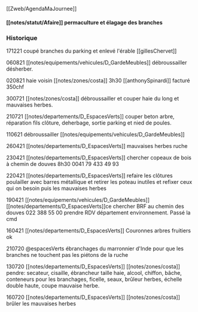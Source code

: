 [[Zweb/AgendaMaJournee]]

#### [[notes/statut/Afaire]] permaculture et élagage des branches

### Historique


171221 coupé branches du parking et enlevé l'érable [[gillesChervet]]

060821 [[notes/equipements/vehicules/D_GardeMeubles]] débroussailler désherber.

020821 haie voisin [[notes/zones/costa]] 3h30 [[anthonySpinardi]] facturé 350chf

300721 [[notes/zones/costa]] débroussailler et couper haie du long et mauvaises herbes.

210721 [[notes/departements/D_EspacesVerts]] couper beton arbre, réparation fils clôture, deherbage, sortie parking et nied de poules.

110621 débroussailler [[notes/equipements/vehicules/D_GardeMeubles]]

260421 [[notes/departements/D_EspacesVerts]] mauvaises herbes ruche

230421 [[notes/departements/D_EspacesVerts]] chercher copeaux de bois à chemin de douves 8h30 0041 79 433 49 93

220421 [[notes/departements/D_EspacesVerts]] refaire les clôtures poulailler avec barres métallique et retirer les poteau inutiles et refixer ceux qui on besoin puis les mauvaises herbes

190421 [[notes/equipements/vehicules/D_GardeMeubles]][[notes/departements/D_EspacesVerts]]ce chercher BRF au chemin des douves 022 388 55 00 prendre RDV département environnement. Passé la cmd

160421 [[notes/departements/D_EspacesVerts]] Couronnes arbres fruitiers ok 


210720 @espacesVerts ébranchages du marronnier d'Inde pour que les branches ne touchent pas les piétons de la ruche

130720 [[notes/departements/D_EspacesVerts]] [[notes/zones/costa]] pendre: secateur, cisaille, ébrancheur taille haie, alcool, chiffon, bâche, conteneurs pour les branchages, ficelle, seaux, brûleur herbes, échelle double haute, coupe mauvaise herbe.

160720 [[notes/departements/D_EspacesVerts]] [[notes/zones/costa]] brûler les mauvaises herbes
